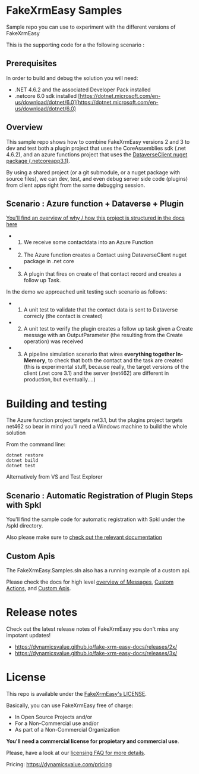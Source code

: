 # FakeXrmEasy Samples

Sample repo you can use to experiment with the different versions of FakeXrmEasy

This is the supporting code for a the following scenario :

## Prerequisites

In order to build and debug the solution you will need:

-  .NET 4.6.2 and the associated Developer Pack installed 
-  .netcore 6.0 sdk installed [https://dotnet.microsoft.com/en-us/download/dotnet/6.0](https://dotnet.microsoft.com/en-us/download/dotnet/6.0)

## Overview

This sample repo shows how to combine FakeXrmEasy versions 2 and 3 to dev and test both a plugin project that uses the CoreAssemblies sdk (.net 4.6.2), and an azure functions project that uses the [DataverseClient nuget package (.netcoreapp3.1)](https://www.nuget.org/packages/Microsoft.PowerPlatform.Dataverse.Client).

By using a shared project (or a git submodule, or a nuget package with source files), we can dev, test, and even debug server side code (plugins) from client apps right from the same debugging session.

## Scenario : Azure function + Dataverse + Plugin

[You'll find an overview of why / how this project is structured in the docs here](https://dynamicsvalue.github.io/fake-xrm-easy-docs/quickstart/azure-functions/)

- 1) We receive some contactdata into an Azure Function
- 2) The Azure function creates a Contact using DataverseClient nuget package in .net core
- 3) A plugin that fires on create of that contact record and creates a follow up Task.

In the demo we approached unit testing such scenario as follows:

- 1) A unit test to validate that the contact data is sent to Dataverse correcly (the contact is created)
- 2) A unit test to verify the plugin creates a follow up task given a Create message with an OutputParameter (the resulting from the Create operation) was received
- 3) A pipeline simulation scenario that wires **everything together In-Memory**, to check that both the contact and the task are created (this is experimental stuff, because really, the target versions of the client (.net core 3.1) and the server (net462) are different in production, but eventually....)

# Building and testing

The Azure function project targets net3.1, but the plugins project targets net462 so bear in mind you'll need a Windows machine to build the whole solution

From the command line:

    dotnet restore
    dotnet build
    dotnet test

Alternatively from VS and Test Explorer

## Scenario : Automatic Registration of Plugin Steps with Spkl

You'll find the sample code for automatic registration with Spkl under the /spkl directory.

Also please make sure to [check out the relevant documentation](https://dynamicsvalue.github.io/fake-xrm-easy-docs/quickstart/plugins/pipeline/automatic-registration/) 


## Custom Apis

The FakeXrmEasy.Samples.sln also has a running example of a custom api.

Please check the docs for high level [overview of Messages](https://dynamicsvalue.github.io/fake-xrm-easy-docs/quickstart/messages/), [Custom Actions](https://dynamicsvalue.github.io/fake-xrm-easy-docs/quickstart/messages/custom-actions/), and [Custom Apis](https://dynamicsvalue.github.io/fake-xrm-easy-docs/quickstart/messages/custom-apis/).


# Release notes

Check out the latest release notes of FakeXrmEasy you don't miss any impotant updates!

- https://dynamicsvalue.github.io/fake-xrm-easy-docs/releases/2x/
- https://dynamicsvalue.github.io/fake-xrm-easy-docs/releases/3x/


# License

This repo is available under the [FakeXrmEasy's LICENSE](https://dynamicsvalue.github.io/fake-xrm-easy-docs/licensing/license/). 

Basically, you can use FakeXrmEasy free of charge: 

- In Open Source Projects and/or 
- For a Non-Commercial use and/or
- As part of a Non-Commercial Organization

**You'll need a commercial license for propietary and commercial use**.

Please, have a look at our [licensing FAQ for more details](https://dynamicsvalue.github.io/fake-xrm-easy-docs/licensing/faq/).

Pricing: https://dynamicsvalue.com/pricing


